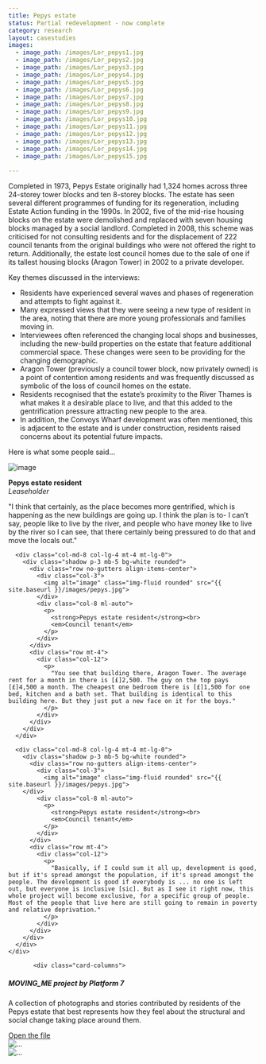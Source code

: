 ```yaml
---
title: Pepys estate
status: Partial redevelopment - now complete
category: research
layout: casestudies 
images:
  - image_path: /images/Lor_pepys1.jpg
  - image_path: /images/Lor_pepys2.jpg
  - image_path: /images/Lor_pepys3.jpg
  - image_path: /images/Lor_pepys4.jpg
  - image_path: /images/Lor_pepys5.jpg
  - image_path: /images/Lor_pepys6.jpg
  - image_path: /images/Lor_pepys7.jpg
  - image_path: /images/Lor_pepys8.jpg
  - image_path: /images/Lor_pepys9.jpg
  - image_path: /images/Lor_pepys10.jpg
  - image_path: /images/Lor_pepys11.jpg
  - image_path: /images/Lor_pepys12.jpg
  - image_path: /images/Lor_pepys13.jpg
  - image_path: /images/Lor_pepys14.jpg
  - image_path: /images/Lor_pepys15.jpg
  
---
```


Completed in 1973, Pepys Estate originally had 1,324 homes across three 24-storey tower blocks and ten 8-storey blocks. The estate has seen several different programmes of funding for its regeneration, including Estate Action funding in the 1990s. In 2002, five of the mid-rise housing blocks on the estate were demolished and replaced with seven housing blocks managed by a social landlord. Completed in 2008, this scheme was criticised for not consulting residents and for the displacement of 222 council tenants from the original buildings who were not offered the right to return. Additionally, the estate lost council homes due to the sale of one if its tallest housing blocks (Aragon Tower) in 2002 to a private developer.


<div class="card-body">
<p class="lead">Key themes discussed in the interviews:</p>
       
<ul>
		<li>Residents have experienced several waves and phases of regeneration and attempts to fight against it.</li>
		<li>Many expressed views that they were seeing a new type of resident in the area, noting that there are more young professionals and families moving in.</li>
		<li>Interviewees often referenced the changing local shops and businesses, including the new-build properties on the estate that feature additional commercial space. These changes were seen to be providing for the changing demographic.</li>
		<li>Aragon Tower (previously a council tower block, now privately owned) is a point of contention among residents and was frequently discussed as symbolic of the loss of council homes on the estate.</li>
		<li>Residents recognised that the estate’s proximity to the River Thames is what makes it a desirable place to live, and that this added to the gentrification pressure attracting new people to the area.</li>
		<li>In addition, the Convoys Wharf development was often mentioned, this is adjacent to the estate and is under construction, residents raised concerns about its potential future impacts.</li></ul>

<p class="lead">Here is what some people said...</p>

<div class="row mt-5 align-items-center justify-content-center">
      <div class="col-md-8 col-lg-4">
        <div class="shadow p-3 mb-5 bg-white rounded">
          <div class="row no-gutters align-items-center">
            <div class="col-3">
              <img alt="image" class="img-fluid rounded" src="{{ site.baseurl }}/images/pepys.jpg">
            </div>
            <div class="col-8 ml-auto">
              <p>
                <strong>Pepys estate resident</strong><br>
                <em>Leaseholder</em>
              </p>
            </div>
          </div>
          <div class="row mt-4">
            <div class="col-12">
              <p>
                "I think that certainly, as the place becomes more gentrified, which is happening as the new buildings are going up. I think the plan is to- I can’t say, people like to live by the river, and people who have money like to live by the river so I can see, that there certainly being pressured to do that and move the locals out."
              </p>
            </div>
          </div>
        </div>
      </div>

      <div class="col-md-8 col-lg-4 mt-4 mt-lg-0">
        <div class="shadow p-3 mb-5 bg-white rounded">
          <div class="row no-gutters align-items-center">
            <div class="col-3">
              <img alt="image" class="img-fluid rounded" src="{{ site.baseurl }}/images/pepys.jpg">
            </div>
            <div class="col-8 ml-auto">
              <p>
                <strong>Pepys estate resident</strong><br>
                <em>Council tenant</em>
              </p>
            </div>
          </div>
          <div class="row mt-4">
            <div class="col-12">
              <p>
                "You see that building there, Aragon Tower. The average rent for a month in there is [£]2,500. The guy on the top pays [£]4,500 a month. The cheapest one bedroom there is [£]1,500 for one bed, kitchen and a bath set. That building is identical to this building here. But they just put a new face on it for the boys."
              </p>
            </div>
          </div>
        </div>
      </div>

      <div class="col-md-8 col-lg-4 mt-4 mt-lg-0">
        <div class="shadow p-3 mb-5 bg-white rounded">
          <div class="row no-gutters align-items-center">
            <div class="col-3">
              <img alt="image" class="img-fluid rounded" src="{{ site.baseurl }}/images/pepys.jpg">
	    </div>
            <div class="col-8 ml-auto">
              <p>
                <strong>Pepys estate resident</strong><br>
                <em>Council tenant</em>
              </p>
            </div>
          </div>
          <div class="row mt-4">
            <div class="col-12">
              <p>
                "Basically, if I could sum it all up, development is good, but if it's spread amongst the population, if it's spread amongst the people. The development is good if everybody is ... no one is left out, but everyone is inclusive [sic]. But as I see it right now, this whole project will become exclusive, for a specific group of people. Most of the people that live here are still going to remain in poverty and relative deprivation."
              </p>
            </div>
          </div>
        </div>
      </div>
    </div>   
<!-----------------------------------------START OF CARD SNIPPET----------------------------------->
	       <div class="card-columns">
  <div class="card">
    <div class="card-body">
      <h5 class="card-title">MOVING_ME project by Platform 7</h5>
      <p class="card-text">A collection of photographs and stories contributed by residents of the Pepys estate that best represents how they feel about the structural and social change taking place around them.</p>
      <a href="/images/Moving_Me_Pepys.pdf" class="btn btn-primary">Open the file</a>
    </div>
  </div>
  <div class="card">
    <img src="{{ site.baseurl }}/images/pepys6.jpg" class="card-img-top" alt="...">
  </div>	  
  <div class="card">
    <img src="{{ site.baseurl }}/images/pepys7.jpg" class="card-img-top" alt="...">
  </div>
    </div>
